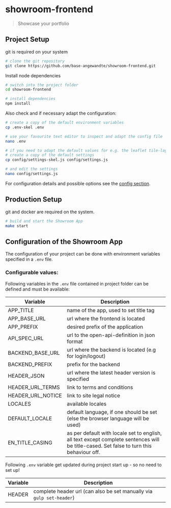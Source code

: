 # showroom-frontend

> Showcase your portfolio

## Project Setup

git is required on your system

```bash
# clone the git repository
git clone https://github.com/base-angewandte/showroom-frontend.git
```

Install node dependencies
```bash
# switch into the project folder
cd showroom-frontend

# install dependencies
npm install
```

Also check and if necessary adapt the configuration:
```bash
# create a copy of the default environment variables
cp .env-skel .env

# use your favourite text editor to inspect and adapt the config file 
nano .env

# if you need to adapt the default values for e.g. the leaflet tile-layer service
# create a copy of the default settings
cp config/settings-skel.js config/settings.js

# and edit the settings
nano config/settings.js
```

For configuration details and possible options see the [config section](#configuration-of-the-showroom-app).

## Production Setup

git and docker are required on the system.

``` bash
# build and start the Showroom App
make start
```

## Configuration of the Showroom App

The configuration of your project can be done with environment variables specified in a `.env` file.

### Configurable values:
Following variables in the `.env` file contained in project folder can be defined and must be available:

| Variable                    | Description                                                                         |
|-----------------------------|-------------------------------------------------------------------------------------|
| APP_TITLE                   | name of the app, used to set title tag                                              |
| APP_BASE_URL                | url where the frontend is located                                                   |
| APP_PREFIX                  | desired prefix of the application                                                   |
| API_SPEC_URL                | url to the open-api-definition in json format                                       |
| BACKEND_BASE_URL            | url where the backend is located (e.g for login/logout)                             |
| BACKEND_PREFIX              | prefix for the backend                                                              |
| HEADER_JSON                 | url where the latest header version is specified                                    |
| HEADER_URL_TERMS            | link to terms and conditions                                                        |
| HEADER_URL_NOTICE           | link to site legal notice                                                           |
| LOCALES                     | available locales                                                                   |
| DEFAULT_LOCALE              | default language, if one should be set (else the browser language will be used)     |
| EN_TITLE_CASING             | as per default with locale set to english, all text except complete sentences will be title-cased. Set false to turn this behaviour off.     |

Following `.env` variable get updated during project start up - so no need to set up!

| Variable                    | Description                                                                         |
|-----------------------------|-------------------------------------------------------------------------------------|
| HEADER                      | complete header url (can also be set manually via `gulp set-header`)                |
